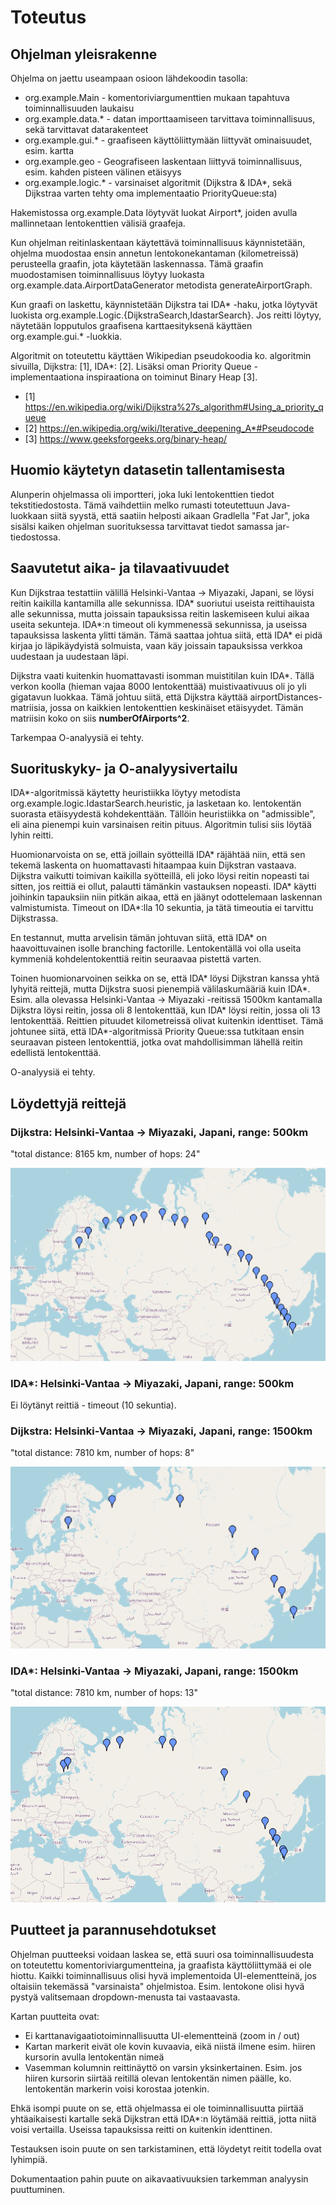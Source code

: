 # Toteutus

## Ohjelman yleisrakenne

Ohjelma on jaettu useampaan osioon lähdekoodin tasolla:

- org.example.Main - komentoriviargumenttien mukaan tapahtuva toiminnallisuuden laukaisu
- org.example.data.* - datan importtaamiseen tarvittava toiminnallisuus, sekä tarvittavat datarakenteet
- org.example.gui.* - graafiseen käyttöliittymään liittyvät ominaisuudet, esim. kartta
- org.example.geo - Geografiseen laskentaan liittyvä toiminnallisuus, esim. kahden pisteen välinen etäisyys
- org.example.logic.* - varsinaiset algoritmit (Dijkstra & IDA*, sekä Dijkstraa varten tehty oma implementaatio PriorityQueue:sta) 

Hakemistossa org.example.Data löytyvät luokat Airport*, joiden avulla mallinnetaan lentokenttien välisiä graafeja.

Kun ohjelman reitinlaskentaan käytettävä toiminnallisuus käynnistetään, ohjelma muodostaa ensin annetun lentokonekantaman (kilometreissä) perusteella graafin, jota käytetään laskennassa. Tämä graafin muodostamisen toiminnallisuus löytyy luokasta org.example.data.AirportDataGenerator metodista generateAirportGraph.

Kun graafi on laskettu, käynnistetään Dijkstra tai IDA* -haku, jotka löytyvät luokista org.example.Logic.{DijkstraSearch,IdastarSearch}. Jos reitti löytyy, näytetään lopputulos graafisena karttaesityksenä käyttäen org.example.gui.* -luokkia.

Algoritmit on toteutettu käyttäen Wikipedian pseudokoodia ko. algoritmin sivuilla, Dijkstra: [1], IDA*: [2]. Lisäksi oman Priority Queue -implementaationa inspiraationa on toiminut Binary Heap [3].

- [1] https://en.wikipedia.org/wiki/Dijkstra%27s_algorithm#Using_a_priority_queue
- [2] https://en.wikipedia.org/wiki/Iterative_deepening_A*#Pseudocode
- [3] https://www.geeksforgeeks.org/binary-heap/

## Huomio käytetyn datasetin tallentamisesta

Alunperin ohjelmassa oli importteri, joka luki lentokenttien tiedot tekstitiedostosta. Tämä vaihdettiin melko rumasti toteutettuun Java-luokkaan siitä syystä, että saatiin helposti aikaan Gradlella "Fat Jar", joka sisälsi kaiken ohjelman suorituksessa tarvittavat tiedot samassa jar-tiedostossa.

## Saavutetut aika- ja tilavaativuudet

Kun Dijkstraa testattiin välillä Helsinki-Vantaa -> Miyazaki, Japani, se löysi reitin kaikilla kantamilla alle sekunnissa. IDA* suoriutui useista reittihauista alle sekunnissa, mutta joissain tapauksissa reitin laskemiseen kului aikaa useita sekunteja. IDA*:n timeout oli kymmenessä sekunnissa, ja useissa tapauksissa laskenta ylitti tämän. Tämä saattaa johtua siitä, että IDA* ei pidä kirjaa jo läpikäydyistä solmuista, vaan käy joissain tapauksissa verkkoa uudestaan ja uudestaan läpi.

Dijkstra vaati kuitenkin huomattavasti isomman muistitilan kuin IDA*. Tällä verkon koolla (hieman vajaa 8000 lentokenttää) muistivaativuus oli jo yli gigatavun luokkaa. Tämä johtuu siitä, että Dijkstra käyttää airportDistances-matriisia, jossa on kaikkien lentokenttien keskinäiset etäisyydet. Tämän matriisin koko on siis **numberOfAirports^2**. 

Tarkempaa O-analyysiä ei tehty.

## Suorituskyky- ja O-analyysivertailu

IDA*-algoritmissä käytetty heuristiikka löytyy metodista org.example.logic.IdastarSearch.heuristic, ja lasketaan ko. lentokentän suorasta etäisyydestä kohdekenttään. Tällöin heuristiikka on "admissible", eli aina pienempi kuin varsinaisen reitin pituus. Algoritmin tulisi siis löytää lyhin reitti.  

Huomionarvoista on se, että joillain syötteillä IDA* räjähtää niin, että sen tekemä laskenta on huomattavasti hitaampaa kuin Dijkstran vastaava. Dijkstra vaikutti toimivan kaikilla syötteillä, eli joko löysi reitin nopeasti tai sitten, jos reittiä ei ollut, palautti tämänkin vastauksen nopeasti. IDA* käytti joihinkin tapauksiin niin pitkän aikaa, että en jäänyt odottelemaan laskennan valmistumista. Timeout on IDA*:lla 10 sekuntia, ja tätä timeoutia ei tarvittu Dijkstrassa.

En testannut, mutta arvelisin tämän johtuvan siitä, että IDA* on haavoittuvainen isolle branching factorille. Lentokentällä voi olla useita kymmeniä kohdelentokenttiä reitin seuraavaa pistettä varten.

Toinen huomionarvoinen seikka on se, että IDA* löysi Dijkstran kanssa yhtä lyhyitä reittejä, mutta Dijkstra suosi pienempiä välilaskumääriä kuin IDA*. Esim. alla olevassa Helsinki-Vantaa -> Miyazaki -reitissä 1500km kantamalla Dijkstra löysi reitin, jossa oli 8 lentokenttää, kun IDA* löysi reitin, jossa oli 13 lentokenttää. Reittien pituudet kilometreissä olivat kuitenkin identtiset. Tämä johtunee siitä, että IDA*-algoritmissä Priority Queue:ssa tutkitaan ensin seuraavan pisteen lentokenttiä, jotka ovat mahdollisimman lähellä reitin edellistä lentokenttää.  

O-analyysiä ei tehty.

## Löydettyjä reittejä

### Dijkstra: Helsinki-Vantaa -> Miyazaki, Japani, range: 500km

"total distance: 8165 km, number of hops: 24"

![](dijkstra_EFHK_RJFM_500.png)

### IDA*: Helsinki-Vantaa -> Miyazaki, Japani, range: 500km

Ei löytänyt reittiä - timeout (10 sekuntia).

### Dijkstra: Helsinki-Vantaa -> Miyazaki, Japani, range: 1500km

"total distance: 7810 km, number of hops: 8"

![](dijkstra_EFHK_RJFM_1500.png)

### IDA*: Helsinki-Vantaa -> Miyazaki, Japani, range: 1500km

"total distance: 7810 km, number of hops: 13"

![](idastar_EFHK_RJFM_1500.png)

## Puutteet ja parannusehdotukset

Ohjelman puutteeksi voidaan laskea se, että suuri osa toiminnallisuudesta on toteutettu komentoriviargumentteina, ja graafista käyttöliittymää ei ole hiottu. Kaikki toiminnallisuus olisi hyvä implementoida UI-elementteinä, jos oltaisiin tekemässä "varsinaista" ohjelmistoa. Esim. lentokone olisi hyvä pystyä valitsemaan dropdown-menusta tai vastaavasta.

Kartan puutteita ovat:

- Ei karttanavigaatiotoiminnallisuutta UI-elementteinä (zoom in / out)
- Kartan markerit eivät ole kovin kuvaavia, eikä niistä ilmene esim. hiiren kursorin avulla lentokentän nimeä
- Vasemman kolumnin reittinäyttö on varsin yksinkertainen. Esim. jos hiiren kursorin siirtää reitillä olevan lentokentän nimen päälle, ko. lentokentän markerin voisi korostaa jotenkin. 

Ehkä isompi puute on se, että ohjelmassa ei ole toiminnallisuutta piirtää yhtäaikaisesti kartalle sekä Dijkstran että IDA*:n löytämää reittiä, jotta niitä voisi vertailla. Useissa tapauksissa reitti on kuitenkin identtinen.

Testauksen isoin puute on sen tarkistaminen, että löydetyt reitit todella ovat lyhimpiä.

Dokumentaation pahin puute on aikavaativuuksien tarkemman analyysin puuttuminen.
